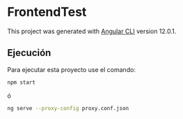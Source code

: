 # FrontendTest

This project was generated with [Angular CLI](https://github.com/angular/angular-cli) version 12.0.1.

## Ejecución

Para ejecutar esta proyecto use el comando:
```bash
npm start
```
ó
```bash
ng serve --proxy-config proxy.conf.json
```
